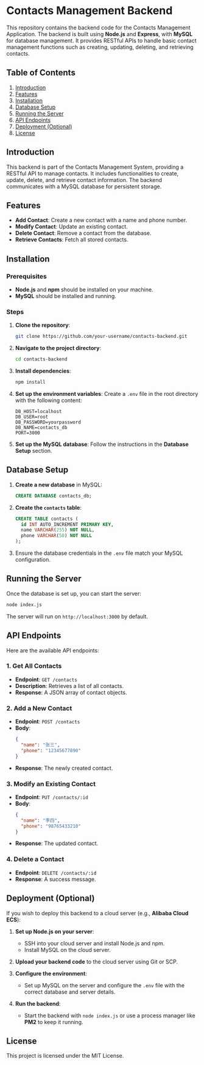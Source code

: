 # Contacts Management Backend

This repository contains the backend code for the Contacts Management Application. The backend is built using **Node.js** and **Express**, with **MySQL** for database management. It provides RESTful APIs to handle basic contact management functions such as creating, updating, deleting, and retrieving contacts.

## Table of Contents
1. [Introduction](#introduction)
2. [Features](#features)
3. [Installation](#installation)
4. [Database Setup](#database-setup)
5. [Running the Server](#running-the-server)
6. [API Endpoints](#api-endpoints)
7. [Deployment (Optional)](#deployment-optional)
8. [License](#license)

## Introduction
This backend is part of the Contacts Management System, providing a RESTful API to manage contacts. It includes functionalities to create, update, delete, and retrieve contact information. The backend communicates with a MySQL database for persistent storage.

## Features
- **Add Contact**: Create a new contact with a name and phone number.
- **Modify Contact**: Update an existing contact.
- **Delete Contact**: Remove a contact from the database.
- **Retrieve Contacts**: Fetch all stored contacts.

## Installation

### Prerequisites
- **Node.js** and **npm** should be installed on your machine.
- **MySQL** should be installed and running.

### Steps

1. **Clone the repository**:
   ```bash
   git clone https://github.com/your-username/contacts-backend.git
   ```

2. **Navigate to the project directory**:
   ```bash
   cd contacts-backend
   ```

3. **Install dependencies**:
   ```bash
   npm install
   ```

4. **Set up the environment variables**:
   Create a `.env` file in the root directory with the following content:
   ```
   DB_HOST=localhost
   DB_USER=root
   DB_PASSWORD=yourpassword
   DB_NAME=contacts_db
   PORT=3000
   ```

5. **Set up the MySQL database**:
   Follow the instructions in the **Database Setup** section.

## Database Setup

1. **Create a new database** in MySQL:
   ```sql
   CREATE DATABASE contacts_db;
   ```

2. **Create the `contacts` table**:
   ```sql
   CREATE TABLE contacts (
     id INT AUTO_INCREMENT PRIMARY KEY,
     name VARCHAR(255) NOT NULL,
     phone VARCHAR(50) NOT NULL
   );
   ```

3. Ensure the database credentials in the `.env` file match your MySQL configuration.

## Running the Server

Once the database is set up, you can start the server:

```bash
node index.js
```

The server will run on `http://localhost:3000` by default.

## API Endpoints

Here are the available API endpoints:

### 1. Get All Contacts
- **Endpoint**: `GET /contacts`
- **Description**: Retrieves a list of all contacts.
- **Response**: A JSON array of contact objects.

### 2. Add a New Contact
- **Endpoint**: `POST /contacts`
- **Body**:
   ```json
   {
     "name": "张三",
     "phone": "12345677890"
   }
   ```
- **Response**: The newly created contact.

### 3. Modify an Existing Contact
- **Endpoint**: `PUT /contacts/:id`
- **Body**:
   ```json
   {
     "name": "李四",
     "phone": "98765433210"
   }
   ```
- **Response**: The updated contact.

### 4. Delete a Contact
- **Endpoint**: `DELETE /contacts/:id`
- **Response**: A success message.

## Deployment (Optional)

If you wish to deploy this backend to a cloud server (e.g., **Alibaba Cloud ECS**):

1. **Set up Node.js on your server**:
   - SSH into your cloud server and install Node.js and npm.
   - Install MySQL on the cloud server.

2. **Upload your backend code** to the cloud server using Git or SCP.

3. **Configure the environment**:
   - Set up MySQL on the server and configure the `.env` file with the correct database and server details.

4. **Run the backend**:
   - Start the backend with `node index.js` or use a process manager like **PM2** to keep it running.

## License
This project is licensed under the MIT License.

